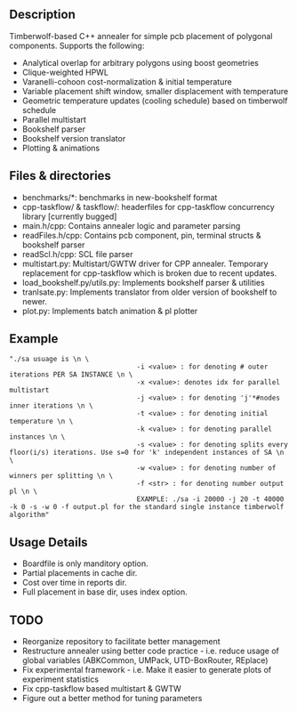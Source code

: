 ## Description
Timberwolf-based C++ annealer for simple pcb placement of polygonal components.
Supports the following:
 - Analytical overlap for arbitrary polygons using boost geometries
 - Clique-weighted HPWL
 - Varanelli-cohoon cost-normalization & initial temperature
 - Variable placement shift window, smaller displacement with temperature
 - Geometric temperature updates (cooling schedule) based on timberwolf schedule
 - Parallel multistart
 - Bookshelf parser
 - Bookshelf version translator
 - Plotting & animations

 ## Files & directories
 - benchmarks/*: benchmarks in new-bookshelf format
 - cpp-taskflow/ & taskflow/: headerfiles for cpp-taskflow concurrency library [currently bugged]
 - main.h/cpp: Contains annealer logic and parameter parsing
 - readFiles.h/cpp: Contains pcb component, pin, terminal structs & bookshelf parser
 - readScl.h/cpp: SCL file parser
 - multistart.py: Multistart/GWTW driver for CPP annealer. Temporary replacement for cpp-taskflow which is broken due to recent updates.
 - load_bookshelf.py/utils.py: Implements bookshelf parser & utilities
 - tranlsate.py: Implements translator from older version of bookshelf to newer.
 - plot.py: Implements batch animation & pl plotter

## Example
    "./sa usuage is \n \
                                    -i <value> : for denoting # outer iterations PER SA INSTANCE \n \
									-x <value>: denotes idx for parallel multistart
                                    -j <value> : for denoting 'j'*#nodes inner iterations \n \
                                    -t <value> : for denoting initial temperature \n \
                                    -k <value> : for denoting parallel instances \n \
                                    -s <value> : for denoting splits every floor(i/s) iterations. Use s=0 for 'k' independent instances of SA \n \
                                    -w <value> : for denoting number of winners per splitting \n \
                                    -f <str> : for denoting number output pl \n \
                                    EXAMPLE: ./sa -i 20000 -j 20 -t 40000 -k 0 -s -w 0 -f output.pl for the standard single instance timberwolf algorithm"
				   
## Usage Details
 - Boardfile is only manditory option.
 - Partial placements in cache dir.
 - Cost over time in reports dir.
 - Full placement in base dir, uses index option.

## TODO
 - Reorganize repository to facilitate better management
 - Restructure annealer using better code practice - i.e. reduce usage of global variables (ABKCommon, UMPack, UTD-BoxRouter, REplace)
 - Fix experimental framework - i.e. Make it easier to generate plots of experiment statistics
 - Fix cpp-taskflow based multistart & GWTW
 - Figure out a better method for tuning parameters
